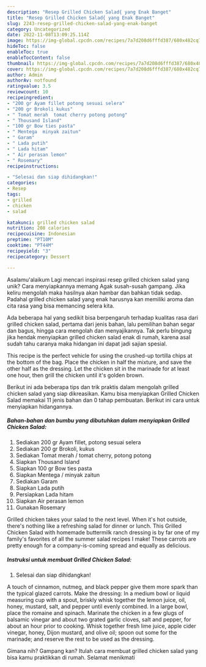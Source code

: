 ```yaml
---
description: "Resep Grilled Chicken Salad{ yang Enak Banget"
title: "Resep Grilled Chicken Salad{ yang Enak Banget"
slug: 2243-resep-grilled-chicken-salad-yang-enak-banget
category: Uncategorized
date: 2022-11-08T13:09:25.114Z
image: https://img-global.cpcdn.com/recipes/7a7d208d6fffd387/680x482cq70/grilled-chicken-salad-foto-resep-utama.jpg
hideToc: false
enableToc: true
enableTocContent: false
thumbnail: https://img-global.cpcdn.com/recipes/7a7d208d6fffd387/680x482cq70/grilled-chicken-salad-foto-resep-utama.jpg
cover: https://img-global.cpcdn.com/recipes/7a7d208d6fffd387/680x482cq70/grilled-chicken-salad-foto-resep-utama.jpg
author: Admin
authorAv: notfound
ratingvalue: 3.5
reviewcount: 10
recipeingredient:
- "200 gr Ayam fillet potong sesuai selera"
- "200 gr Brokoli kukus"
- " Tomat merah  tomat cherry potong potong"
- " Thousand Island"
- "100 gr Bow ties pasta"
- " Mentega  minyak zaitun"
- " Garam"
- " Lada putih"
- " Lada hitam"
- " Air perasan lemon"
- " Rosemary"
recipeinstructions:

- "Selesai dan siap dihidangkan!"
categories:
- Resep
tags:
- grilled
- chicken
- salad

katakunci: grilled chicken salad 
nutrition: 208 calories
recipecuisine: Indonesian
preptime: "PT10M"
cooktime: "PT44M"
recipeyield: "3"
recipecategory: Dessert

---
```



Asalamu'alaikum Lagi mencari inspirasi resep grilled chicken salad yang unik? Cara menyiapkannya memang Agak susah-susah gampang. Jika keliru mengolah maka hasilnya akan hambar dan bahkan tidak sedap. Padahal grilled chicken salad yang enak harusnya kan memiliki aroma dan cita rasa yang bisa memancing selera kita.


Ada beberapa hal yang sedikit bisa berpengaruh terhadap kualitas rasa dari grilled chicken salad, pertama dari jenis bahan, lalu pemilihan bahan segar dan bagus, hingga cara mengolah dan menyajikannya. Tak perlu bingung jika hendak menyiapkan grilled chicken salad enak di rumah, karena asal sudah tahu caranya maka hidangan ini dapat jadi sajian spesial.

This recipe is the perfect vehicle for using the crushed-up tortilla chips at the bottom of the bag. Place the chicken in half the mixture, and save the other half as the dressing. Let the chicken sit in the marinade for at least one hour, then grill the chicken until it&#39;s golden brown.


Berikut ini ada beberapa tips dan trik praktis dalam mengolah grilled chicken salad yang siap dikreasikan. Kamu bisa menyiapkan Grilled Chicken Salad memakai 11 jenis bahan dan 0 tahap pembuatan. Berikut ini cara untuk menyiapkan hidangannya.

<!--inarticleads1-->

##### Bahan-bahan dan bumbu yang dibutuhkan dalam menyiapkan Grilled Chicken Salad:

1. Sediakan 200 gr Ayam fillet, potong sesuai selera
1. Sediakan 200 gr Brokoli, kukus
1. Sediakan  Tomat merah / tomat cherry, potong potong
1. Siapkan  Thousand Island
1. Siapkan 100 gr Bow ties pasta
1. Siapkan  Mentega / minyak zaitun
1. Sediakan  Garam
1. Siapkan  Lada putih
1. Persiapkan  Lada hitam
1. Siapkan  Air perasan lemon
1. Gunakan  Rosemary


Grilled chicken takes your salad to the next level. When it&#39;s hot outside, there&#39;s nothing like a refreshing salad for dinner or lunch. This Grilled Chicken Salad with homemade buttermilk ranch dressing is by far one of my family&#39;s favorites of all the summer salad recipes I make! These carrots are pretty enough for a company-is-coming spread and equally as delicious. 

<!--inarticleads2-->

##### Instruksi untuk membuat Grilled Chicken Salad:


1. Selesai dan siap dihidangkan!

A touch of cinnamon, nutmeg, and black pepper give them more spark than the typical glazed carrots. Make the dressing: In a medium bowl or liquid measuring cup with a spout, briskly whisk together the lemon juice, oil, honey, mustard, salt, and pepper until evenly combined. In a large bowl, place the romaine and spinach. Marinate the chicken in a few glugs of balsamic vinegar and about two grated garlic cloves, salt and pepper, for about an hour prior to cooking. Whisk together fresh lime juice, apple cider vinegar, honey, Dijon mustard, and olive oil; spoon out some for the marinade; and reserve the rest to be used as the dressing. 

Gimana nih? Gampang kan? Itulah cara membuat grilled chicken salad yang bisa kamu praktikkan di rumah. Selamat menikmati
